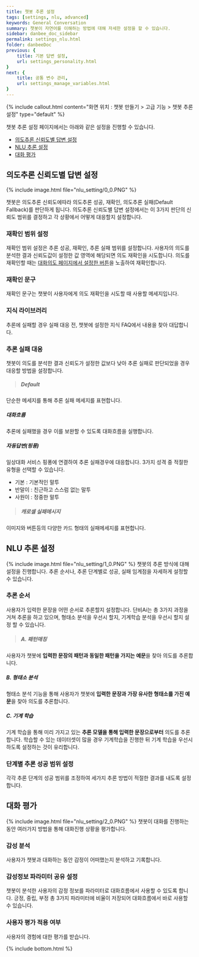 ```yaml
---
title: 챗봇 추론 설정 
tags: [settings, nlu, advanced]
keywords: General Conversation
summary: 챗봇이 자연어를 이해하는 방법에 대해 자세한 설정을 할 수 있습니다.
sidebar: danbee_doc_sidebar
permalink: settings_nlu.html
folder: danbeeDoc
previous: {
    title: 기본 답변 설정,
    url: settings_personality.html
}
next: {
    title: 공통 변수 관리,
    url: settings_manage_variables.html
}
---
```


 {% include callout.html content="화면 위치 : 챗봇 만들기 > 고급 기능 > 챗봇 추론 설정" type="default" %}

챗봇 추론 설정 페이지에서는 아래와 같은 설정을 진행할 수 있습니다.

- [의도추론 신뢰도별 답변 설정](settings_nlu.html#추론-순서)
- [NLU 추론 설정](settings_nlu.html#형태소-분석-추론-성공범위-설정)
- [대화 평가](settings_nlu.html#머신러닝-추론-성공범위-설정)


## 의도추론 신뢰도별 답변 설정

{% include image.html file="nlu_setting/0_0.PNG" %}

챗봇은 의도추론 신뢰도에따라 의도추론 성공, 재확인, 의도추론 실패(Default Fallback)를 판단하게 됩니다. 의도추론 신뢰도별 답변 설정에서는 이 3가지 판단의 신뢰도 범위를 결정하고 각 상황에서 어떻게 대응할지 설정합니다.

### 재확인 범위 설정
재확인 범위 설정은 추론 성공, 재확인, 추론 실패 범위를 설정합니다. 사용자의 의도를 분석한 결과 신뢰도값이 설정한 값 영역에 해당되면 의도 재확인을 시도합니다. 의도를 재확인할 때는 [대화의도 페이지에서 설정한 버튼](intent.html)을 노출하여 재확인합니다.

### 재확인 문구
재확인 문구는 챗봇이 사용자에게 의도 재확인을 시도할 때 사용할 메세지입니다.

### 지식 라이브러리
추론에 실패할 경우 실패 대응 전, 챗봇에 설정한 지식 FAQ에서 내용을 찾아 대답합니다.

### 추론 실패 대응
챗봇이 의도를 분석한 결과 신뢰도가 설정한 값보다 낮아 추론 실패로 판단되었을 경우 대응할 방법을 설정합니다.
>##### Default
단순한 메세지를 통해 추론 실패 메세지를 표현합니다.
##### 대화흐름
추론에 실패했을 경우 이를 보완할 수 있도록 대화흐름을 실행합니다.
##### 자동답변(핑퐁)
일상대화 서비스 핑퐁에 연결하여 추론 실패경우에 대응합니다. 3가지 성격 중 적절한 유형을 선택할 수 있습니다.
- 기본 : 기본적인 말투
- 반말이 : 친근하고 스스럼 없는 말투
- 사원이 : 정중한 말투

>##### 캐로셀 실패메시지
이미지와 버튼등의 다양한 카드 형태의 실패메세지를 표현합니다.

## NLU 추론 설정
{% include image.html file="nlu_setting/1_0.PNG" %}
챗봇의 추론 방식에 대해 설정을 진행합니다. 추론 순서나, 추론 단계별로 성공, 실패 임계점을 자세하게 설정할 수 있습니다.
 
### 추론 순서
사용자가 입력한 문장을 어떤 순서로 추론할지 설정합니다. 단비Ai는 총 3가지 과정을 거쳐 추론을 하고 있으며, 형태소 분석을 우선시 할지, 기계학습 분석을 우선시 할지 설정 할 수 있습니다. 

>##### A. 패턴매칭
사용자가 챗봇에 **입력한 문장의 패턴과 동일한 패턴을 가지는 예문**을 찾아 의도를 추론합니다.
##### B. 형태소 분석
형태소 분석 기능을 통해 사용자가 챗봇에 **입력한 문장과 가장 유사한 형태소를 가진 예문**을 찾아 의도를 추론합니다.
##### C. 기계 학습
기계 학습을 통해 미리 가지고 있는 **추론 모델을 통해 입력한 문장으로부터** 의도를 추론합니다. 학습할 수 있는 데이터셋이 많을 경우 기계학습을 진행한 뒤 기계 학습을 우선시하도록 설정하는 것이 유리합니다.

### 단계별 추론 성공 범위 설정
각각 추론 단계의 성공 범위를 조정하여 세가지 추론 방법이 적절한 결과를 내도록 설정합니다.

## 대화 평가
{% include image.html file="nlu_setting/2_0.PNG" %}
챗봇이 대화를 진행하는 동안 여러가지 방법을 통해 대화진행 상황을 평가합니다.

### 감성 분석
사용자가 챗봇과 대화하는 동안 감정이 어떠했는지 분석하고 기록합니다. 

### 감성정보 파라미터 공유 설정
챗봇이 분석한 사용자의 감정 정보를 파라미터로 대화흐름에서 사용할 수 있도록 합니다.
긍정, 중립, 부정 총 3가지 파라미터에 비율이 저장되어 대화흐름에서 바로 사용할 수 있습니다.

### 사용자 평가 적용 여부
사용자의 경험에 대한 평가를 받습니다. 

<!-- 
#### 추론 순서

챗봇이 입력된 문장의 의도를 파악하기 위해 어떤 순서로 추론을 해나갈 것인지 설정이 가능합니다. 총 2가지 순서 설정이 가능합니다.

- 형태소 분석 우선 추론(A-B-C)
- 머신러닝 우선 추론(A-C-B)

{% include image.html file="nlu_settings/nlu_settings_01.png"  caption="추론 순서 설정" %}

##### 형태소 분석 우선 추론(A-B-C)
**형태소 분석 우선 추론**의 경우 [패턴 매칭(이하, A패턴)](settings_nlu.html#패턴-매칭-a패턴) 추론에서 적합한 Intent를 찾지 못할 경우 [형태소 분석 추론(이하, B패턴)](settings_nlu.html#형태소-분석-추론-b패턴) 방식으로 Intent를 재추론하게 됩니다. B패턴 추론 결과 Intent를 찾지 못한 경우, 혹은 적합한 Intent를 찾았지만 추론율이 설정한 [형태소 분석 추론 성공범위](settings_nlu.html#형태소-분석-추론-성공범위-설정)의 임계값 미만일 경우 [머신러닝 추론(이하, C패턴)](settings_nlu.html#머신러닝-추론-c패턴)으로 넘어가게 됩니다. C패턴 추론 결과 역시 설정한 [머신러닝 추론 성공범위](settings_nlu.html#머신러닝-추론-성공범위-설정)이상일 경우 찾은 Intent를 반환하지만 설정값 이하일 경우 최종적으로 Default Fallback을 반환합니다.

##### 머신러닝 우선 추론(A-C-B)
**머신러닝 우선 추론**의 경우 형태소 분석 우선 추론과 반대로 A패턴에서 Intent를 찾지 못하면 C패턴 방식으로 먼저 Intent를 추론합니다. 순서를 제외한 이하 내용은 형태소 분석 우선 추론과 동일하게 동작합니다.
<br/><br/>

{% include note.html content="일반적으로 학습데이터가 많을 경우 **머신러닝 우선 추론 방식**이 유리합니다." %}



#### 추론 성공범위 설정

단비Ai에서는 추론율이 낮다면 신뢰할 수 없는 데이터로 판단 가능하도록 추론 성공범위 설정 기능을 제공하고 있습니다. 추론 성공 범위는 추론된 데이터를 얼마나 신뢰할 것이냐의 문제이므로 신중하게 설정해야 합니다. B패턴과 C패턴 각각의 성공범위가 설정 가능합니다.

##### 형태소 분석 추론 성공범위 설정 

{% include image.html file="nlu_settings/nlu_settings_02.png"  caption="형태소 분석 추론 성공범위 설정" %}

해당 영역에서 B패턴의 추론 성공 범위를 설정할 수 있습니다. 앞서 설명한 것과 같이 B패턴으로 찾은 대화의도의 추론율이 설정한 임계값 이상일 때는 해당 Intent가 반환 되지만 임계값 미만일 경우 Default Fallback으로 치환됩니다.

##### 머신러닝 추론 성공범위 설정

{% include image.html file="nlu_settings/nlu_settings_03.png"  caption="머신러닝 추론 성공범위 설정" %}

해당 영역에서 C패턴의 추론 성공 범위를 설정할 수 있습니다. 앞서 설명한 것과 같이 C패턴으로 찾은 대화의도의 추론율이 설정한 임계값 이상일 때는 해당 Intent가 반환 되지만 임계값 미만일 경우 Default Fallback으로 치환됩니다.


#### NLU 설정 예시
대화의도 테스트 패널에서 같은 표현이 설정에 따라 어떻게 판단되는지 비교할 수 있습니다.<br/>

예시 챗봇이 "이번에 이사가서 에어컨 이전 설치 하고싶은데 어떠케 해야 하져?" 라는 문장을 받았을때 설정에 따라 어떤 결과를 내뱉는지 확인해보겠습니다.

- [가] 형태소 분석 우선 추론, 형태소 분석 성공범위 임계값 0%, 머신러닝 추론 성공범위 임계값 15%

 {% include image.html file="nlu_settings/nlu_settings_04-1.png"  caption="[가]테스트 설정" %}
 {% include image.html file="nlu_settings/nlu_settings_04-2.png"  caption="[가]테스트 결과" %}

 [가]와 같이 설정하였을때 B패턴으로 추론을 성공하였으며 추론율이 40.04%가 나옴을 먼저 확인하였습니다. [나]에서는 형태소 분석 성공범위 설정 동작을 확인하기 위해 해당 추론율 이상인 45%로 올려서 테스트를 진행합니다.
<br/><br/>
- [나] 형태소 분석 우선 추론, 형태소 분석 성공범위 임계값 45%, 머신러닝 추론 성공범위 임계값 15%

 {% include image.html file="nlu_settings/nlu_settings_05-1.png"  caption="[나]테스트 설정" %}
 {% include image.html file="nlu_settings/nlu_settings_05-2.png"  caption="[나]테스트 결과" %}

 [가]에서 확인한 기존 B패턴 추론 결과는 40.04%로 형태소 분석 성공범위의 임계값 미만이기 때문에 C패턴 테스트가 진행되었으면 확인할 수 있습니다. 또한, C패턴 추론 결과의 추론율이 15.69%로 성공범위 임계값 이상이기 때문에 추론에 성공함을 확인할 수 있습니다. [다]에서는 머신러닝 추론 성공범위 설정 동작을 확인하기 위해 해당 추론율 이상인 20%로 올려서 테스트를 진행합니다.
<br/><br/>
- [다] 형태소 분석 우선 추론, 형태소 분석 성공범위 임계값 45%, 머신러닝 추론 성공범위 임계값 20%

 {% include image.html file="nlu_settings/nlu_settings_06-1.png"  caption="[다]]테스트 설정" %}
 {% include image.html file="nlu_settings/nlu_settings_06-2.png"  caption="[다]테스트 결과" %}

 [나]에서 확인한 C패턴 추론 결과는 15.69%로 성공범위 임계값 미만이기 때문에 Default Fallback 처리 되었음을 확인할 수 있습니다.<br/><br/>

머신러닝 우선 추론으로 바꾸었을 때 역시 다음과 같이 테스트를 할 수 있습니다.

- 머신러닝 우선 추론, 형태소 분석 성공범위 임계값 0%, 머신러닝 추론 성공범위 임계값 15% : C패턴, 15.09%로 추론이 성공할 것임을 예측가능합니다.

- 머신러닝 우선 추론, 형태소 분석 성공범위 임계값 0%, 머신러닝 추론 성공범위 임계값 20% : B패턴, 40.04%로 추론이 성공할 것임을 예측가능합니다.

- 머신러닝 우선 추론, 형태소 분석 성공범위 임계값 45%, 머신러닝 추론 성공범위 임계값 20% : Default Fallback 처리가 될것임을 예측가능합니다.


### danbee.Ai NLU 추론 방법

NLU를 설정하기 전 danbee.Ai가 제공하고 있는 NLU에 대해 우선적으로 이해할 필요가 있습니다.<br/>
단비Ai는 챗봇이 입력된 문장을 이해할 수 있도록 하기 위하여 다음과 같은 방법들을 순차적으로 제공하고 있습니다.

 - [패턴 매칭 (A패턴)](settings_nlu.html#패턴-매칭a패턴-추론)
 - [형태소 분석 추론 (B패턴)](settings_nlu.html#형태소-분석b패턴-추론)
 - [머신러닝 추론 (C패턴)](settings_nlu.html#머신러닝c패턴-추론)

#### 패턴 매칭(A패턴) 추론

**패턴 매칭(A패턴)** 추론이란, 대화의도에 등록된 예문을 기준으로 완벽히 동일한 패턴을 가진 문장을 찾는 방법입니다. 완벽하게 동일한 문장이나 parameter 등록시 해당 파라미터를 치환할 수 있는 문장을 찾게 됩니다. 또한 입력된 예문의 표준 문장을 정의하여 동일한 표준 문장이 들어왔을 때 역시 A패턴으로 인식합니다. 단비Ai에서 제공하는 3가지 추론 패턴 중 가장 정확도가 높기 때문에 1순위로 동작하게 되어 있습니다. 
<br/><br/>
A패턴에서 입력 문장의 의도를 추론하지 찾지 못하면 다음 2가지 패턴으로 재추론을 시작합니다. 앞서 설명한 것과 같이 어떤 패턴을 우선적으로 추론할 것인지는 [추론 순서](settings_nlu.html#추론-순서)에서 설정이 가능합니다.


#### 형태소 분석(B패턴) 추론
**형태소 분석(B패턴)** 추론이란, 입력 문장의 형태소 분석 결과와 가장 유사한 형태소 분석 결과를 보이는 예문을 가진 Intent를 추론하는 방법입니다. 명사와 동사, 그리고 핵심 키워드를 중심으로 유사도를 평가합니다. 

#### 머신러닝(C패턴) 추론
**머신러닝(C패턴)** 추론이란, 말 그대로 머신러닝으로 자동 학습된 결과를 가지고 Intent를 추론하는 방법입니다. 현재 단비Ai에서는 예문을 기준으로 학습을 진행하고 있습니다.  -->


{% include bottom.html %}
